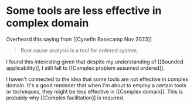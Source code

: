 # Some tools are less effective in complex domain

Overheard this saying from [[Cynefin Basecamp Nov 2023]]
> Root cause analysis is a tool for ordered system.

I found this interesting given that despite my understanding of [[Bounded applicability]], I still fall to [[Complex problem assumed ordered]].

I haven't connected to the idea that some tools are not effective in complex domain. It's a good reminder that when I'm about to employ a certain tools or techniques, they might be less effective in [[Complex domain]]. This is probably why [[Complex facilitation]] is required.



<!-- #evergreen -->

<!-- {BearID:C3AD236A-5738-4BAC-BC61-7A9FF27B0CE0} -->
